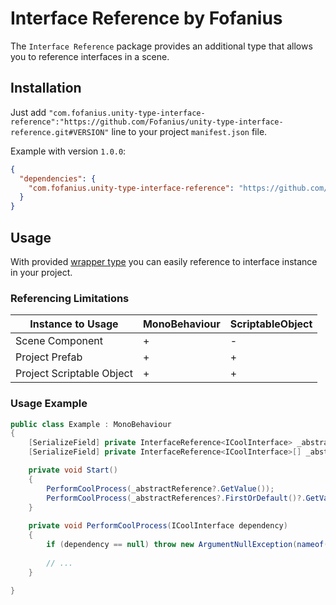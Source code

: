 # Interface Reference by Fofanius

The `Interface Reference` package provides an additional type that allows you to reference interfaces in a scene.

## Installation

Just add `"com.fofanius.unity-type-interface-reference":"https://github.com/Fofanius/unity-type-interface-reference.git#VERSION"` line to your project `manifest.json` file.

Example with version `1.0.0`:

```json
{
  "dependencies": {
    "com.fofanius.unity-type-interface-reference": "https://github.com/Fofanius/unity-type-interface-reference.git#1.0.0"
  }
}
```

## Usage

With provided [wrapper type](Runtime/InterfaceReference.cs) you can easily reference to interface instance in your
project.

### Referencing Limitations

| Instance to Usage         | MonoBehaviour | ScriptableObject |
|---------------------------|---------------|------------------|
| Scene Component           | +             | -                |
| Project Prefab            | +             | +                |
| Project Scriptable Object | +             | +                |

### Usage Example

```csharp
public class Example : MonoBehaviour
{
    [SerializeField] private InterfaceReference<ICoolInterface> _abstractReference;
    [SerializeField] private InterfaceReference<ICoolInterface>[] _abstractReferences;

    private void Start()
    {
        PerformCoolProcess(_abstractReference?.GetValue());
        PerformCoolProcess(_abstractReferences?.FirstOrDefault()?.GetValue());
    }
    
    private void PerformCoolProcess(ICoolInterface dependency)
    {
        if (dependency == null) throw new ArgumentNullException(nameof(dependency));
        
        // ...
    }
    
}
```